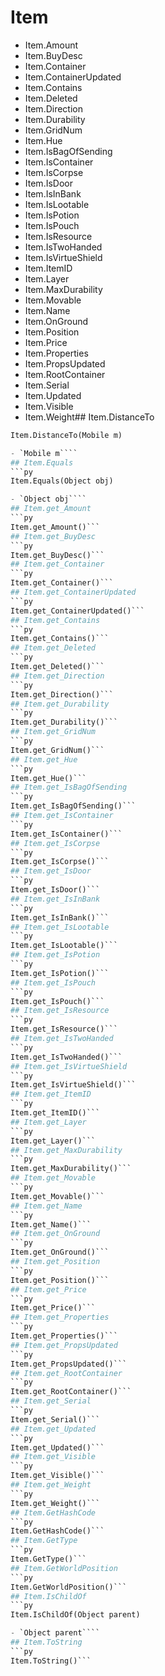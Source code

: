 # Item

- Item.Amount
- Item.BuyDesc
- Item.Container
- Item.ContainerUpdated
- Item.Contains
- Item.Deleted
- Item.Direction
- Item.Durability
- Item.GridNum
- Item.Hue
- Item.IsBagOfSending
- Item.IsContainer
- Item.IsCorpse
- Item.IsDoor
- Item.IsInBank
- Item.IsLootable
- Item.IsPotion
- Item.IsPouch
- Item.IsResource
- Item.IsTwoHanded
- Item.IsVirtueShield
- Item.ItemID
- Item.Layer
- Item.MaxDurability
- Item.Movable
- Item.Name
- Item.OnGround
- Item.Position
- Item.Price
- Item.Properties
- Item.PropsUpdated
- Item.RootContainer
- Item.Serial
- Item.Updated
- Item.Visible
- Item.Weight## Item.DistanceTo
```py
Item.DistanceTo(Mobile m)

- `Mobile m````
## Item.Equals
```py
Item.Equals(Object obj)

- `Object obj````
## Item.get_Amount
```py
Item.get_Amount()```
## Item.get_BuyDesc
```py
Item.get_BuyDesc()```
## Item.get_Container
```py
Item.get_Container()```
## Item.get_ContainerUpdated
```py
Item.get_ContainerUpdated()```
## Item.get_Contains
```py
Item.get_Contains()```
## Item.get_Deleted
```py
Item.get_Deleted()```
## Item.get_Direction
```py
Item.get_Direction()```
## Item.get_Durability
```py
Item.get_Durability()```
## Item.get_GridNum
```py
Item.get_GridNum()```
## Item.get_Hue
```py
Item.get_Hue()```
## Item.get_IsBagOfSending
```py
Item.get_IsBagOfSending()```
## Item.get_IsContainer
```py
Item.get_IsContainer()```
## Item.get_IsCorpse
```py
Item.get_IsCorpse()```
## Item.get_IsDoor
```py
Item.get_IsDoor()```
## Item.get_IsInBank
```py
Item.get_IsInBank()```
## Item.get_IsLootable
```py
Item.get_IsLootable()```
## Item.get_IsPotion
```py
Item.get_IsPotion()```
## Item.get_IsPouch
```py
Item.get_IsPouch()```
## Item.get_IsResource
```py
Item.get_IsResource()```
## Item.get_IsTwoHanded
```py
Item.get_IsTwoHanded()```
## Item.get_IsVirtueShield
```py
Item.get_IsVirtueShield()```
## Item.get_ItemID
```py
Item.get_ItemID()```
## Item.get_Layer
```py
Item.get_Layer()```
## Item.get_MaxDurability
```py
Item.get_MaxDurability()```
## Item.get_Movable
```py
Item.get_Movable()```
## Item.get_Name
```py
Item.get_Name()```
## Item.get_OnGround
```py
Item.get_OnGround()```
## Item.get_Position
```py
Item.get_Position()```
## Item.get_Price
```py
Item.get_Price()```
## Item.get_Properties
```py
Item.get_Properties()```
## Item.get_PropsUpdated
```py
Item.get_PropsUpdated()```
## Item.get_RootContainer
```py
Item.get_RootContainer()```
## Item.get_Serial
```py
Item.get_Serial()```
## Item.get_Updated
```py
Item.get_Updated()```
## Item.get_Visible
```py
Item.get_Visible()```
## Item.get_Weight
```py
Item.get_Weight()```
## Item.GetHashCode
```py
Item.GetHashCode()```
## Item.GetType
```py
Item.GetType()```
## Item.GetWorldPosition
```py
Item.GetWorldPosition()```
## Item.IsChildOf
```py
Item.IsChildOf(Object parent)

- `Object parent````
## Item.ToString
```py
Item.ToString()```